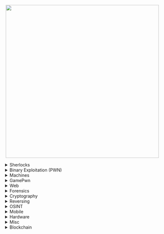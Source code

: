 <p align="center" width="100">

<img src="https://github.com/jon-brandy/hackthebox/blob/2e16911adec5955f0648267f8efe6c51d29cc5a2/Untitled120_20231005002555.png" width="500">

</p>


<details>
  
  ### NOTES: NO TIMELINE ACTIVITIES TABLE CREATION FOR EVERY CHALLS.

  <summary>Sherlocks</summary>
  
| No. | Cases                                                                                                                              |                                                                                                                                                                                                                                                                                                                                                                                    Lessons Learned                                                                                                                                                                                                                                                                                                                                                                                    |
| :-- | ---------------------------------------------------------------------------------------------------------------------------------- | :-----------------------------------------------------------------------------------------------------------------------------------------------------------------------------------------------------------------------------------------------------------------------------------------------------------------------------------------------------------------------------------------------------------------------------------------------------------------------------------------------------------------------------------------------------------------------------------------------------------------------------------------------------------------------------------------------------------------------------------------------------------------------------------: |
| 1.  | [Meerkat](https://github.com/jon-brandy/hackthebox/blob/main/Categories/Sherlocks/Meerkat/README.md)                               |                                                                                                                                                                                                                                                                                                                                   `Credential stuffing detection`, `Bonitasoft CVE exploitation`, `Packet filtering`, `Custom column value analysis`                                                                                                                                                                                                                                                                                                                                  |
| 2.  | [Bumblebee](https://github.com/jon-brandy/hackthebox/blob/main/Categories/Sherlocks/Bumblebee/README.md)                           |                                                                                                                                                                                                                                                                                                                                                   `SQLite3 file analysis`, `Epoch timestamp conversion`, `NGINX access.log parsing`                                                                                                                                                                                                                                                                                                                                                   |
| 3.  | [Lockpick](https://github.com/jon-brandy/hackthebox/blob/main/Categories/Sherlocks/Lockpick/README.md)                             |                                                                                                                                                                                                                                                                                                               `Static malware analysis with Ghidra`, `Reverse engineering C-based malware`, `Python scripting for reversing encryption logic`, `JSON parsing automation`                                                                                                                                                                                                                                                                                                              |
| 4.  | [Constellation](https://github.com/jon-brandy/hackthebox/blob/main/Categories/Sherlocks/Constellation/README.md)                   |                                                                                                                                                                                                                                                                                                                                                              `Discord URL forensic analysis`, `URL unfurling techniques`                                                                                                                                                                                                                                                                                                                                                              |
| 5.  | [OpTinselTrace-4](https://github.com/jon-brandy/hackthebox/blob/main/Categories/Sherlocks/OpTinselTrace-4/README.md)               |                                                                                                                                                                                                                                                                                                                                    `Threat hunting and attacker IP identification`, `Port scanning detection`, `Printer hacking network forensics`                                                                                                                                                                                                                                                                                                                                    |
| 6.  | [Litter](https://github.com/jon-brandy/hackthebox/blob/main/Categories/Sherlocks/Litter/README.md)                                 |                                                                                                                                                                                                                                                                                                                                                            `PCAP network traffic analysis`, `DNS tunneling identification`                                                                                                                                                                                                                                                                                                                                                            |
| 7.  | [Logjammer](https://github.com/jon-brandy/hackthebox/blob/main/Categories/Sherlocks/Logjammer/README.md)                           |                                                                                                                                                                                                                                                                                                                                                                    `Windows Event Log analysis using Event Viewer`                                                                                                                                                                                                                                                                                                                                                                    |
| 8.  | [Heartbreaker-Continuum](https://github.com/jon-brandy/hackthebox/blob/main/Categories/Sherlocks/Heartbreaker-Continuum/README.md) |                                                                                                                                                                                                                                                                                                        `PEStudio and Ghidra for code size identification`, `VirusTotal for file metadata`, `Hex editor for obfuscated strings offsets`, `MITRE ATT&CK technique identification`                                                                                                                                                                                                                                                                                                       |
| 9.  | [Hyperfiletable](https://github.com/jon-brandy/hackthebox/blob/main/Categories/Sherlocks/Hyperfiletable/README.md)                 |                                                                                                                                                                                                                                                                                                                                             `Parsing raw MFT data with analyzeMFT`, `Using MFTExplorer for ZoneID and file size analysis`                                                                                                                                                                                                                                                                                                                                             |
| 10. | [Subatomic](https://github.com/jon-brandy/hackthebox/blob/main/Categories/Sherlocks/Subatomic/README.md)                           |                                                                                                                                                                                                                                                                                            `File type identification with Detect It Easy (DIE)`, `Unpacking Nullsoft Installer`, `Malware GUID identification`, `Debugging obfuscated JS in VSCode`, `Code review of Trojan Discord module`                                                                                                                                                                                                                                                                                           |
| 11. | [Tracer](https://github.com/jon-brandy/hackthebox/blob/main/Categories/Sherlocks/Tracer/README.md)                                 |                                                                                                                                                                                                                                                                                                                `Windows Event Log analysis`, `Prefetch file parsing with PECmd`, `$MFT analysis using MFTECmd`, `USN Journal ($J) analysis`, `Sysmon log investigation`                                                                                                                                                                                                                                                                                                               |
| 12. | [Loggy](https://github.com/jon-brandy/hackthebox/blob/main/Categories/Sherlocks/Loggy/README.md)                                   |                                                                                                                                                                                                                                                                                                 `Using Ghidra, ANY.RUN, DIE for malware language identification`, `PEStudio and API Monitor for malicious function calls`, `FTP domain tracking`, `IDA graph analysis for disk writes`                                                                                                                                                                                                                                                                                                |
| 13. | [RogueOne](https://github.com/jon-brandy/hackthebox/blob/main/Categories/Sherlocks/RogueOne/README.md)                             |                                                                                                                                                                                                                                                                                                                                                          `Memory forensics with volatility3`, `Detection of process spoofing`                                                                                                                                                                                                                                                                                                                                                         |
| 14. | [Recollection](https://github.com/jon-brandy/hackthebox/blob/main/Categories/Sherlocks/Recollection/README.md)                     |                                                                                                                                                                                                                                                                                                                          `Memory forensics with volatility3`, `Detection of alias IEX usage`, `Browser history dumping`, `Malicious filename identification`                                                                                                                                                                                                                                                                                                                          |
| 15. | [Brutus](https://github.com/jon-brandy/hackthebox/blob/main/Categories/Sherlocks/Brutus/README.md)                                 |                                                                                                                                                                                                                                                                                                                                                     `Reviewing UNIX auth.log`, `Hunting suspect IP addresses`, `WTMP log analysis`                                                                                                                                                                                                                                                                                                                                                    |
| 16. | [Campfire-1](https://github.com/jon-brandy/hackthebox/blob/main/Categories/Sherlocks/Campfire-1/README.md)                         |                                                                                                                                                                                                                                                                                      `DC security logs analysis via EventViewer`, `Kerberoasting attack analysis`, `Prefetch file conversion and timeline exploration with PECmd and Timeline Explorer`, `Identifying common Kerberoasting tools`                                                                                                                                                                                                                                                                                     |
| 17. | [SmartyPants](https://github.com/jon-brandy/hackthebox/blob/main/Categories/Sherlocks/SmartyPants/README.md)                       |                                                                                                                                                                                                                                                                                                                                             `Windows RDP event log analysis`, `Event log explorer usage`, `Smart screen debug log review`                                                                                                                                                                                                                                                                                                                                             |
| 18. | [Unit42](https://github.com/jon-brandy/hackthebox/blob/main/Categories/Sherlocks/Unit42/README.md)                                 |                                                                                                                                                                                                                                                                                                                                                `Sysmon EventID definitions`, `Sysmon log analysis`, `UltraVNC infection investigation`                                                                                                                                                                                                                                                                                                                                                |
| 19. | [BFT](https://github.com/jon-brandy/hackthebox/blob/main/Categories/Sherlocks/BFT/README.md)                                       |                                                                                                                                                                                                                                                                                                                                                `Parsing raw MFT files with MFT Explorer and MFTECmd`, `Malicious file download hunting`                                                                                                                                                                                                                                                                                                                                               |
| 20. | [Jingle Bell](https://github.com/jon-brandy/hackthebox/blob/main/Categories/Sherlocks/Jingle%20Bell/README.md)                     |                                                                                                                                                                                                                                                                                                                                                                `Forensic analysis of Slack application SQLite database`                                                                                                                                                                                                                                                                                                                                                               |
| 21. | [TickTock](https://github.com/jon-brandy/hackthebox/blob/main/Categories/Sherlocks/TickTock/README.md)                             |                                                                                                                                                                                                                              `TeamViewer log analysis for C2 agent and attacker sessions`, `Prefetch log review`, `Sysmon log review for network connections`, `Windows Defender and PowerShell log inspection`, `Drive mounting and C2 hash identification`, `Raw MFT parsing and timeline exploration`, `Timestamp event extraction with Get-WinEvent`                                                                                                                                                                                                                              |
| 22. | [Jugglin](https://github.com/jon-brandy/hackthebox/blob/main/Categories/Sherlocks/Jugglin/README.md)                               |                                                                                                                                                                                                                                                                                                                      `Forensic analysis of APMX64 files`, `API Monitor for function call interception`, `PowerShell module identification for data exfiltration`                                                                                                                                                                                                                                                                                                                      |
| 23. | [Ore](https://github.com/jon-brandy/hackthebox/blob/main/Categories/Sherlocks/Ore/README.md)                                       |                                                                                                                                                                                                                                                                                             `Reviewing Grafana and catscale artifacts`, `XMRIG process analysis`, `Hunting threat actor IPs via UNIX logs`, `Shodan threat intelligence use`, `Cronjob timing analysis with crontab.guru`                                                                                                                                                                                                                                                                                             |
| 24. | [Ultimatum](https://github.com/jon-brandy/hackthebox/blob/main/Categories/Sherlocks/Ultimatum/README.md)                           |                                                                                                                                                                                                                                                                                                                          `Catscale data acquisition review`, `Ultimate-member plugin CVE identification`, `Backdoor user and persistence activity detection`                                                                                                                                                                                                                                                                                                                          |
| 25. | [Pikaptcha](https://github.com/jon-brandy/hackthebox/blob/main/Categories/Sherlocks/Pikaptcha/README.md)                           |                                                                                                                                                                                                                                                                      `Registry hive analysis with Registry Explorer`, `Malicious PowerShell downloader analysis`, `Threat actor C2 server hunting`, `Reverse shell session timing`, `Phishing JS function identification`, `Lumma Stealer malware investigation`                                                                                                                                                                                                                                                                      |
| 26. | [Operation Blackout 2025: Phantom Check](https://github.com/jon-brandy/hackthebox/blob/main/Categories/Sherlocks/Operation%20Blackout%202025:%20Phantom%20Check/README.md)| `Hayabusa`, `Event viewer`, `Identification of virtualization detection activity`, `Timeline explorer`, `Identification of current machine temperature value`, `WMI class abused to retrieve model and manufacturer information` |
| 27. | [Operation Blackout 2025: Smoke & Mirrors](https://github.com/jon-brandy/hackthebox/blob/main/Categories/Sherlocks/Operation%20Blackout%202025%3A%20Smoke%20%26%20Mirrors/README.md)| `Hayabusa`, `Timeline explorer`, `Identification of attempts to disable windef monitoring and LSA protection`, `Detect AMSI patch attempt`, `Detect system boot modification attempt`|
| 28. | [APTNightmare](https://github.com/jon-brandy/hackthebox/blob/main/Categories/Sherlocks/APTNightmare/README.md)                     | `Packet capture analysis with Wireshark`, `Nmap open port identification with Tshark`, `DNS zone transfer detection`, `Compromised subdomain and credential discovery`, `Memory analysis of web server with Volatility and Ubuntu profile`, `MITRE ATT&CK technique correlation`, `Debian package inspection with dpkg`, `Windows registry hive parsing with Regripper`, `Program execution artifact analysis`, `.lnk file examination`, `Registry hive cleaning`, `Disk image review with FTK Imager`, `Email phishing forensic analysis`, `Prefetch file analysis`, `Raw $MFT parsing`, `PowerShell and event log export`, `Timeline review`, `Encoded PowerShell command decoding`, `VirusTotal IOC identification`, `Cobalt Strike beacon analysis`, `Persistence task detection` |



</details>

<details>
<br>
<summary> Binary Exploitation (PWN) </summary>

| No. | Challenges                                                                                                                                 |                                                                      Lessons Learned                                                                      |
| :-- | ------------------------------------------------------------------------------------------------------------------------------------------ | :-------------------------------------------------------------------------------------------------------------------------------------------------------: |
| 1.  | [racecar](https://github.com/Bread-Yolk/hackthebox/tree/main/Categories/Pwn/racecar)                                                       |                                              `Exploiting format string vulnerabilities to leak stack values`                                              |
| 2.  | [You know 0xDiablos](https://github.com/Bread-Yolk/hackthebox/tree/main/Categories/Pwn/You%20know%200xDiablos)                             |                                                 `Buffer overflow exploitation`, `Return-to-win techniques`                                                |
| 3.  | [Jeeves](https://github.com/Bread-Yolk/hackthebox/tree/main/Categories/Pwn/Jeeves)                                                         |                                                          `Local variable modification techniques`                                                         |
| 4.  | [Space pirate: Entrypoint](https://github.com/Bread-Yolk/hackthebox/tree/main/Categories/Pwn/Space%20pirate%3A%20Entrypoint)               |                                                    `Format string bugs`, `Local variable modification`                                                    |
| 5.  | [Reg](https://github.com/Bread-Yolk/hackthebox/tree/main/Categories/Pwn/Reg)                                                               |                                                     `Buffer overflow`, `Redirecting program execution`                                                    |
| 6.  | [Space pirate: Going Deeper](https://github.com/Bread-Yolk/hackthebox/tree/main/Categories/Pwn/Space%20pirate%3A%20Going%20Deeper)         |                                                     `Buffer overflow`, `Redirecting program execution`                                                    |
| 7.  | [Bat Computer](https://github.com/Bread-Yolk/hackthebox/tree/main/Categories/Pwn/Bat%20Computer)                                           |                                                    `Buffer overflow`, `Return-to-shellcode techniques`                                                    |
| 8.  | [Blacksmith](https://github.com/Bread-Yolk/hackthebox/tree/main/Categories/Pwn/Blacksmith)                                                 |                                                        `Buffer overflow`, `Return-to-libc attacks`                                                        |
| 9.  | [Shooting star](https://github.com/Bread-Yolk/hackthebox/tree/main/Categories/Pwn/Shooting%20star)                                         |                                                        `Buffer overflow`, `Return-to-libc attacks`                                                        |
| 10. | [HTB Console](https://github.com/Bread-Yolk/hackthebox/tree/main/Categories/Pwn/HTB%20Console)                                             |                                 `Buffer overflow`, `Return-to-libc`, `Using .DATA section to write "/bin/sh\x00"` strings                                 |
| 11. | [Optimistic](https://github.com/Bread-Yolk/hackthebox/tree/main/Categories/Pwn/Optimistic)                                                 |                                  `Buffer overflow`, `Integer overflow`, `Return-to-shellcode with alphanumeric payloads`                                  |
| 12. | [Restaurant](https://github.com/Bread-Yolk/hackthebox/tree/main/Categories/Pwn/Restaurant)                                                 |                                             `Buffer overflow`, `Return-to-libc`, `Bypassing MOVAPS protection`                                            |
| 13. | [Entity](https://github.com/Bread-Yolk/hackthebox/tree/main/Categories/Pwn/Entity)                                                         |                                              `Union structure manipulation`, `Type confusion vulnerabilities`                                             |
| 14. | [Getting Started](https://github.com/Bread-Yolk/hackthebox/tree/main/Categories/Pwn/Getting%20Started)                                     |                                                                  `Buffer overflow basics`                                                                 |
| 15. | [Questionnaire](https://github.com/Bread-Yolk/hackthebox/tree/main/Categories/Pwn/Questionnaire)                                           |                                                        `Binary exploitation concepts and questions`                                                       |
| 16. | [Nightmare](https://github.com/Bread-Yolk/hackthebox/blob/main/Categories/Pwn/Nightmare/README.md)                                         |                                          `Format string bug exploitation`, `Global Offset Table (GOT) overwrite`                                          |
| 17. | [Void](https://github.com/Bread-Yolk/hackthebox/blob/main/Categories/Pwn/Void/README.md)                                                   |                                                    `Buffer overflow`, `Return-to-dl-resolve technique`                                                    |
| 18. | [Fleet Management](https://github.com/Bread-Yolk/hackthebox/blob/main/Categories/Pwn/Fleet%20Management/README.md)                         |                                                  `Bypassing seccomp sandbox`, `Crafting custom shellcode`                                                 |
| 19. | [Vault-breaker](https://github.com/jon-brandy/hackthebox/blob/main/Categories/Pwn/Vault-breaker/README.md)                                 |                                                     `Abusing misconfigurations`, `XOR cipher decoding`                                                    |
| 20. | [Spooky Time](https://github.com/jon-brandy/hackthebox/blob/main/Categories/Pwn/Spooky%20Time/README.md)                                   |                                                     `Format string bug exploitation`, `GOT overwrite`                                                     |
| 21. | [Space pirate: Retribution](https://github.com/jon-brandy/hackthebox/blob/main/Categories/Pwn/Space%20pirate%3A%20Retribution/README.md)   |                                               `Buffer overflow`, `Return-to-libc`, `Bypassing PIE and ASLR`                                               |
| 22. | [Space](https://github.com/jon-brandy/hackthebox/blob/main/Categories/Pwn/Space/README.md)                                                 |                                          `Buffer overflow`, `Small offset after EIP`, `Custom shellcode crafting`                                         |
| 23. | [Leet Test](https://github.com/jon-brandy/hackthebox/blob/main/Categories/Pwn/Leet%20Test/README.md)                                       |                                               `Format string bug`, `Overwriting local and global variables`                                               |
| 24. | [Trick or Deal](https://github.com/jon-brandy/hackthebox/blob/main/Categories/Pwn/Trick%20or%20Deal/README.md)                             |                                                        `Heap exploitation`, `Use-After-Free (UAF)`                                                        |
| 25. | [PwnShop](https://github.com/jon-brandy/hackthebox/blob/main/Categories/Pwn/PwnShop/README.md)                                             |                                      `Buffer overflow`, `Return-to-libc`, `Bypassing PIE and ASLR`, `Stack pivoting`                                      |
| 26. | [Finale](https://github.com/jon-brandy/hackthebox/blob/main/Categories/Pwn/Finale/README.md)                                               |                                                       `Open-Read-Write (ORW) ROP chain exploitation`                                                      |
| 27. | [Hellhound](https://github.com/jon-brandy/hackthebox/blob/main/Categories/Pwn/Hellhound/README.md)                                         |                                               `Heap exploitation`, `House of Spirit technique (glibc 2.23)`                                               |
| 28. | [Sacred Scrolls: Revenge](https://github.com/jon-brandy/hackthebox/blob/main/Categories/Pwn/Sacred%20Scrolls%3A%20Revenge/README.md)       |                            `Buffer overflow`, `Return-to-libc`, `Base64 encoded payload`, `Bypassing MOVAPS (stack alignment)`                            |
| 29. | [Sick ROP](https://github.com/jon-brandy/hackthebox/blob/main/Categories/Pwn/Sick%20ROP/README.md)                                         |                                                          `Sigreturn Oriented Programming (SROP)`                                                          |
| 30. | [What does the f say?](https://github.com/jon-brandy/hackthebox/blob/main/Categories/Pwn/What%20does%20the%20f%20say%3F/README.md)         |                          `Format string bug`, `Bypassing PIE, Canary, and ASLR`, `Return-to-libc`, `Bypassing MOVAPS protection`                          |
| 31. | [Bon-nie-appetit](https://github.com/jon-brandy/hackthebox/blob/main/Categories/Pwn/Bon-nie-appetit/README.md)                             |                               `Heap exploitation`, `maia_arena address leak`, `Off-by-one (OOB) exploit`, `Tcache poisoning`                              |
| 32. | [Great Old Talisman](https://github.com/jon-brandy/hackthebox/blob/main/Categories/Pwn/Great%20Old%20Talisman/README.md)                   |                                                             `Buffer overflow`, `GOT overwrite`                                                            |
| 33. | [Spellbook](https://github.com/jon-brandy/hackthebox/blob/main/Categories/Pwn/Spellbook/README.md)                                         |                    `Heap exploitation`, `Leaking main_arena address`, `Fastbin dup attack`, `Overwriting __malloc_hook with one_gadget`                   |
| 34. | [Oxidized ROP](https://github.com/jon-brandy/hackthebox/tree/main/Categories/Pwn/Oxidized%20ROP)                                           |                                        `Rust buffer overflow`, `Local variable overwrite using Unicode characters`                                        |
| 35. | [Regularity](https://github.com/jon-brandy/hackthebox/blob/main/Categories/Pwn/Regularity/README.md)                                       |                                                          `Buffer overflow`, `Return to register`                                                          |
| 36. | [Writing on the Wall](https://github.com/jon-brandy/hackthebox/blob/main/Categories/Pwn/Writing%20on%20the%20Wall/README.md)               |                                         `Out-of-bounds write`, `read() vulnerability`, `Local variable overwrite`                                         |
| 37. | [Execute](https://github.com/jon-brandy/hackthebox/blob/main/Categories/Pwn/Execute/README.md)                                             |            `Direct code execution bug`, `Return to shellcode`, `Crafting custom shellcode to bypass bad bytes`, `XOR encoding /bin/sh strings`            |
| 38. | [Rocket Blaster XXX](https://github.com/jon-brandy/hackthebox/blob/main/Categories/Pwn/Rocket%20Blaster%20XXX/README.md)                   |                                                    `Buffer overflow`, `Return-to-win with 3 parameters`                                                   |
| 39. | [Sound of Silence](https://github.com/jon-brandy/hackthebox/blob/main/Categories/Pwn/Sound%20of%20Silence/README.md)                       |                       `Return address manipulation with gets()`, `Passing system() as argument`, `Using GDB to trace parent process`                      |
| 40. | [r0bob1rd](https://github.com/jon-brandy/hackthebox/blob/main/Categories/Pwn/r0bob1rd/README.md)                                           | `Libc leak via array index clobbering`, `Format string bug to overwrite GOT entry for __stack_chk_fail()`, `OOB bug triggering __stack_chk_fail()` call\` |
| 41. | [Assemblers Avenge](https://github.com/jon-brandy/hackthebox/blob/main/Categories/Pwn/Assemblers%20Avenge/README.md)                       |                                    `Return to shellcode`, `Crafting custom shellcode`, `Using printed /bin/sh strings`                                    |
| 42. | [No Gadgets](https://github.com/jon-brandy/hackthebox/blob/main/Categories/Pwn/No%20Gadgets/README.md)                                     |      `Bypassing strlen() checks`, `Exploiting GLIBC 2.35 gadgets limitation`, `GOT overwrite using controlled RBP`, `Forging fake RBP with PLT stub`      |
| 43. | [Kernel Adventures: Part 1](https://github.com/jon-brandy/hackthebox/blob/main/Categories/Pwn/Kernel%20Adventures%3A%20Part%201/README.md) |                             `Exploiting race condition vulnerabilities`, `Password hash cracking`, `Double fetch exploitation`                            |





</details>


<details>
<br>
<summary> Machines </summary>


| No. | Machine Name                                                                                                  | Lessons Learned                                                                                                                                                                                                                                                                            |
| :-: | ------------------------------------------------------------------------------------------------------------- | ------------------------------------------------------------------------------------------------------------------------------------------------------------------------------------------------------------------------------------------------------------------------------------------ |
|  1  | [Blue](https://github.com/jon-brandy/hackthebox/blob/main/Categories/Machines/Blue/README.md)                 | `Metasploit`, `smbclient`, `EternalBlue`, `Meterpreter`                                                                                                                                                                                                                                    |
|  2  | [Jerry](https://github.com/jon-brandy/hackthebox/blob/main/Categories/Machines/Jerry/README.md)               | `Tomcat exploitation`, `Msfvenom reverse shell`, `Metasploit usage`                                                                                                                                                                                                                        |
|  3  | [Lame](https://github.com/jon-brandy/hackthebox/blob/main/Categories/Machines/Lame/README.md)                 | `FTP`, `CVE exploitation`, `Backdoor`, `SMB`, `Remote Code Execution (RCE)`                                                                                                                                                                                                                |
|  4  | [Netmon](https://github.com/jon-brandy/hackthebox/blob/main/Categories/Machines/Netmon/README.md)             | `FTP enumeration`, `Searchsploit usage`                                                                                                                                                                                                                                                    |
|  5  | [Photobomb](https://github.com/jon-brandy/hackthebox/blob/main/Categories/Machines/Photobomb/README.md)       | `Command injection`, `Pwncat usage`, `PATH hijacking`                                                                                                                                                                                                                                      |
|  6  | [Precious](https://github.com/jon-brandy/hackthebox/blob/main/Categories/Machines/Precious/README.md)         | `Setting up simple Python server`, `PDFKit CVE exploitation`, `Pwncat`, `Ruby exploit`, `YAML exploit`                                                                                                                                                                                     |
|  7  | [Shoppy](https://github.com/jon-brandy/hackthebox/blob/main/Categories/Machines/Shoppy/README.md)             | `Gobuster usage`, `NoSQL injection`, `MongoDB exploitation`, `Password hash cracking`, `Ffuf usage`, `Docker privesc via GTFOBins`                                                                                                                                                         |
|  8  | [Cap](https://github.com/jon-brandy/hackthebox/blob/main/Categories/Machines/Cap/README.md)                   | `Exploiting Python 3.8 cap_setuid`, `Wireshark usage`, `IDOR vulnerability`                                                                                                                                                                                                                |
|  9  | [Busqueda](https://github.com/jon-brandy/hackthebox/blob/main/Categories/Machines/Busqueda/README.md)         | `Server-side template injection (SSTI)`, `Remote code execution (RCE)`, `Gitea exploitation`                                                                                                                                                                                               |
|  10 | [Knife](https://github.com/jon-brandy/hackthebox/blob/main/Categories/Machines/Knife/README.md)               | `PHP CVE exploitation`, `Knife binary GTFOBins`                                                                                                                                                                                                                                            |
|  11 | [Bashed](https://github.com/jon-brandy/hackthebox/blob/main/Categories/Machines/Bashed/README.md)             | `Gobuster usage`, `Webshell deployment`, `Cronjob exploitation`                                                                                                                                                                                                                            |
|  12 | [Shocker](https://github.com/jon-brandy/hackthebox/blob/main/Categories/Machines/Shocker/README.md)           | `Gobuster usage`, `Shellshock attack`, `Perl binary exploitation`                                                                                                                                                                                                                          |
|  13 | [Beep](https://github.com/jon-brandy/hackthebox/blob/main/Categories/Machines/Beep/README.md)                 | `Dirbuster usage`, `Elastix webserver exploitation`, `FreePBX service exploitation`                                                                                                                                                                                                        |
|  14 | [Blocky](https://github.com/jon-brandy/hackthebox/blob/main/Categories/Machines/Blocky/README.md)             | `Dirbuster usage`, `JADX-GUI for reverse engineering`                                                                                                                                                                                                                                      |
|  15 | [Bank](https://github.com/jon-brandy/hackthebox/blob/main/Categories/Machines/Bank/README.md)                 | `Gobuster usage`, `Identifying failed hash or encryption methods`, `Msfvenom reverse shell`                                                                                                                                                                                                |
|  16 | [Nibbles](https://github.com/jon-brandy/hackthebox/blob/main/Categories/Machines/Nibbles/README.md)           | `Gobuster usage`, `Nibble blog exploit`, `Techmint Linux monitoring script exploit`                                                                                                                                                                                                        |
|  17 | [SteamCloud](https://github.com/jon-brandy/hackthebox/blob/main/Categories/Machines/SteamCloud/README.md)     | `Kubernetes exploitation`, `Pod forging`                                                                                                                                                                                                                                                   |
|  18 | [Keeper](https://github.com/jon-brandy/hackthebox/blob/main/Categories/Machines/Keeper/README.md)             | `WinDbg usage`, `KeePass key dumper (Keydumper)`, `PuTTY key generation and usage (PuttyGen)`                                                                                                                                                                                              |
|  19 | [Optimum](https://github.com/jon-brandy/hackthebox/blob/main/Categories/Machines/Optimum/README.md)           | `Rejetto HTTP File Server exploit`, `Metasploit usage`                                                                                                                                                                                                                                     |
|  20 | [Legacy](https://github.com/jon-brandy/hackthebox/blob/main/Categories/Machines/Legacy/README.md)             | `SMB CVE exploitation`, `Metasploit usage`                                                                                                                                                                                                                                                 |
|  21 | [Granny](https://github.com/jon-brandy/hackthebox/blob/main/Categories/Machines/Granny/README.md)             | `Microsoft IIS 6.0 exploit`, `Metasploit usage`                                                                                                                                                                                                                                            |
|  22 | [Grandpa](https://github.com/jon-brandy/hackthebox/blob/main/Categories/Machines/Grandpa/README.md)           | `Microsoft IIS 6.0 exploit`, `Metasploit usage`                                                                                                                                                                                                                                            |
|  23 | [Devel](https://github.com/jon-brandy/hackthebox/blob/main/Categories/Machines/Devel/README.md)               | `ASPX reverse shell`, `Microsoft IIS 7.5 exploit`, `Metasploit usage`                                                                                                                                                                                                                      |
|  24 | [Horizontall](https://github.com/jon-brandy/hackthebox/blob/main/Categories/Machines/Horizontall/README.md)   | `Generating SSH keygen`, `Port forwarding`, `Laravel 8.4.2 exploit`                                                                                                                                                                                                                        |
|  25 | [Validation](https://github.com/jon-brandy/hackthebox/blob/main/Categories/Machines/Validation/README.md)     | `SQL injection (SQLi)`, `PHP reverse shell`                                                                                                                                                                                                                                                |
|  26 | [Nunchucks](https://github.com/jon-brandy/hackthebox/blob/main/Categories/Machines/Nunchucks/README.md)       | `Gobuster usage`, `Nunjucks template engine exploit`, `Perl binary exploitation`, `AppArmor Perl bugs`                                                                                                                                                                                     |
|  27 | [Late](https://github.com/jon-brandy/hackthebox/blob/main/Categories/Machines/Late/README.md)                 | `Flask SSTI`, `SSH keygen`, `LinPEAS usage`, `Pspy64`                                                                                                                                                                                                                                      |
|  28 | [BountyHunter](https://github.com/jon-brandy/hackthebox/blob/main/Categories/Machines/BountyHunter/README.md) | `Dirbuster usage`, `XXE exploitation`, `Abusing Python script misconfiguration`                                                                                                                                                                                                            |
|  29 | [Mirai](https://github.com/jon-brandy/hackthebox/blob/main/Categories/Machines/Mirai/README.md)               | `Raspberry Pi server setup`, `Linux file recovery with dcfldd`, `Volume mounting`                                                                                                                                                                                                          |
|  30 | [Armageddon](https://github.com/jon-brandy/hackthebox/blob/main/Categories/Machines/Armageddon/README.md)     | `Drupal 7 service exploit`, `Dirty Sock exploit`                                                                                                                                                                                                                                           |
|  31 | [Paper](https://github.com/jon-brandy/hackthebox/blob/main/Categories/Machines/Paper/README.md)               | `WordPress exploitation`, `Password reuse`, `LinPEAS usage`, `Sudo exploit`                                                                                                                                                                                                                |
|  32 | [MonitorsTwo](https://github.com/jon-brandy/hackthebox/blob/main/Categories/Machines/MonitorsTwo/README.md)   | `Cacti login page exploit`, `Hash cracking with John the Ripper`, `Listing SUID binaries`, `capsh GTFOBins`                                                                                                                                                                                |
|  33 | [Inject](https://github.com/jon-brandy/hackthebox/blob/main/Categories/Machines/Inject/README.md)             | `Directory traversal`, `Searchsploit usage`, `Spring Framework exploit`, `Pspy64`, `YAML forging`                                                                                                                                                                                          |
|  34 | [Sau](https://github.com/jon-brandy/hackthebox/blob/main/Categories/Machines/Sau/README.md)                   | `Request Baskets v1.2.1 exploit`, `SSRF`, `Maltrail v0.53 exploit`                                                                                                                                                                                                                         |
|  35 | [Pilgrimage](https://github.com/jon-brandy/hackthebox/blob/main/Categories/Machines/Pilgrimage/README.md)     | `ImageMagick LFI`, `Git dumper usage`, `Binwalk CVE RCE`                                                                                                                                                                                                                                   |
|  36 | [CozyHosting](https://github.com/jon-brandy/hackthebox/blob/main/Categories/Machines/CozyHosting/README.md)   | `Dirsearch usage`, `Base64 encoded bash reverse shell`, `JD-GUI`, `PostgreSQL`, `Hash cracking with John and Hashcat`, `sudo GTFOBins`                                                                                                                                                     |
|  37 | [Topology](https://github.com/jon-brandy/hackthebox/blob/main/Categories/Machines/Topology/README.md)         | `LaTeX injection`, `Ffuf usage`, `Hash cracking with John`, `Pspy64`, `Forging PLT files to exploit Gnuplot binary cronjobs`                                                                                                                                                               |
|  38 | [Explore](https://github.com/jon-brandy/hackthebox/blob/main/Categories/Machines/Explore/README.md)           | `ADB`, `Metasploit usage`, `ES File Explorer exploit`, `oHostKeyAlgorithms`, `Port forwarding`                                                                                                                                                                                             |
|  39 | [Previse](https://github.com/jon-brandy/hackthebox/blob/main/Categories/Machines/Previse/README.md)           | `Dirbuster usage`, `Command injection`, `Hash cracking with John`, `Forging bash gzip`, `PATH hijacking`                                                                                                                                                                                   |
|  40 | [Broker](https://github.com/jon-brandy/hackthebox/blob/main/Categories/Machines/Broker/README.md)             | `Apache ActiveMQ exploitation`, `Remote code execution (RCE)`                                                                                                                                                                                                                              |
|  41 | [Delivery](https://github.com/jon-brandy/hackthebox/blob/main/Categories/Machines/Delivery/README.md)         | `Email impersonation`, `Hash cracking using Best64 and John the Ripper`                                                                                                                                                                                                                    |
|  42 | [Codify](https://github.com/jon-brandy/hackthebox/blob/main/Categories/Machines/Codify/README.md)             | `Virtual Machine 2 (VM2) exploitation`, `Hash identification`, `Hash cracking with John`, `Python bruteforce script creation`                                                                                                                                                              |
|  43 | [Analytics](https://github.com/jon-brandy/hackthebox/blob/main/Categories/Machines/Analytics/README.md)       | `Metabase login page exploit`, `Metasploit usage`, `LinPEAS usage`, `Local privilege escalation on Ubuntu 22.10 / 22.04`                                                                                                                                                                   |
|  44 | [Soccer](https://github.com/jon-brandy/hackthebox/blob/main/Categories/Machines/Soccer/README.md)             | `Dirsearch usage`, `H3K Tiny File Manager exploitation`, `WebSocket exploitation`, `SQLmap for blind SQLi`, `Privilege escalation using SUID doas`, `Forging dstat using Python`                                                                                                           |
|  45 | [Timelapse](https://github.com/jon-brandy/hackthebox/blob/main/Categories/Machines/Timelapse/README.md)       | `Enumerating public SMB shares with smbclient`, `Cracking Personal Information Exchange (PFX) files`, `OpenSSL`, `pfx2john`, `evil-winrm`, `Active Directory enumeration`                                                                                                                  |
|  46 | [Devvortex](https://github.com/jon-brandy/hackthebox/blob/main/Categories/Machines/Devvortex/README.md)       | `Ffuf usage`, `Dirsearch usage`, `Joomla v4.2 CMS exploitation`, `Password hash cracking with John`, `apport-cli binary exploitation`                                                                                                                                                      |
|  47 | [Return](https://github.com/jon-brandy/hackthebox/blob/main/Categories/Machines/Return/README.md)             | `SMB service enumeration with smbclient and enum4linux`, `Abusing printer's network`, `evil-winrm`, `Group membership enumeration for svc-printer account`, `Msfvenom`, `Active Directory security group abuse`, `Metasploit usage`                                                        |
|  48 | [Irked](https://github.com/jon-brandy/hackthebox/blob/main/Categories/Machines/Irked/README.md)               | `Unreal Engine 3.2.8.1 exploitation`, `Metasploit usage`, `LinPEAS usage`                                                                                                                                                                                                                  |
|  49 | [Perfection](https://github.com/jon-brandy/hackthebox/blob/main/Categories/Machines/Perfection/README.md)     | `WEBrick 1.7.0 exploitation`, `ERB and Ruby RCE`, `LinPEAS usage`, `Time-based password hash cracking with John`                                                                                                                                                                           |
|  50 | [Headless](https://github.com/jon-brandy/hackthebox/blob/main/Categories/Machines/Headless/README.md)         | `XSS`, `Cookie stealing`, `Command injection`, `Remote code execution (RCE)`, `Abusing syscheck misconfiguration for root`                                                                                                                                                                 |
|  51 | [Wifinetic](https://github.com/jon-brandy/hackthebox/blob/main/Categories/Machines/Wifinetic/README.md)       | `FTP anonymous login`, `WiFi network interface enumeration`, `WiFi network configuration dumping`, `WPS PIN brute forcing using Reaver`                                                                                                                                                    |
|  52 | [OpenAdmin](https://github.com/jon-brandy/hackthebox/blob/main/Categories/Machines/OpenAdmin/README.md)       | `Dirsearch usage`, `OpenNetAdmin v18.1.1 exploit`, `Bash reverse shell`, `Abusing Apache2 internal misconfiguration`, `Password cracking with John`, `Port forwarding`, `Webshell deployment`, `SSH private key cracking`, `Privilege escalation in nano by resetting stdin/stdout/stderr` |
|  53 | [TraceBack](https://github.com/jon-brandy/hackthebox/blob/main/Categories/Machines/TraceBack/README.md)       | `Gobuster usage`, `SSH key generation`, `Forging Lua scripts`, `SSH MOTD manipulation`                                                                                                                                                                                                     |



</details>



<details>
<br>
<summary> GamePwn </summary>


|No.|Column 1|Column 2|Column 3|
|:-:|:-------:|:-------:|:-------:|
|1. |[CubeMadness1](https://github.com/jon-brandy/hackthebox/blob/main/Categories/GamePwn/CubeMadness1/README.md)|||

</details>


<details>
<br>
<summary> Web </summary>
  
|No.|Column 1|Column 2|Column 3|
|:-:|:-------:|:-------:|:-------:|
|1. |[Templated](https://github.com/Bread-Yolk/hackthebox/blob/main/Categories/Web/Templated/README.md)|[LoveTok](https://github.com/Bread-Yolk/hackthebox/blob/main/Categories/Web/LoveTok/README.md)|[Phonebook](https://github.com/Bread-Yolk/hackthebox/blob/main/Categories/Web/Phonebook/README.md)|
|2. |[Spookifier](https://github.com/Bread-Yolk/hackthebox/blob/main/Categories/Web/Spookifier/README.md)|[looking glass](https://github.com/Bread-Yolk/hackthebox/blob/main/Categories/Web/looking%20glass/README.md)|[sanitize](https://github.com/Bread-Yolk/hackthebox/blob/main/Categories/Web/sanitize/README.md)|
|3. |[baby auth](https://github.com/Bread-Yolk/hackthebox/blob/main/Categories/Web/baby%20auth/README.md)|[baby BonChewerCon](https://github.com/Bread-Yolk/hackthebox/blob/main/Categories/Web/baby%20BoneChewerCon/README.md)|[Full Stack Conf](https://github.com/Bread-Yolk/hackthebox/blob/main/Categories/Web/Full%20Stack%20Conf/README.md)|
|4. |[baby interdimensional internet](https://github.com/Bread-Yolk/hackthebox/blob/main/Categories/Web/baby%20interdimensional%20internet/README.md)|[Juggling facts](https://github.com/Bread-Yolk/hackthebox/blob/main/Categories/Web/Juggling%20facts/README.md)|[baby nginxatsu](https://github.com/Bread-Yolk/hackthebox/blob/main/Categories/Web/baby%20nginxatsu/README.md)|
|5. |[baby todo or not todo](https://github.com/Bread-Yolk/hackthebox/blob/main/Categories/Web/baby%20todo%20or%20not%20todo/README.md)|[baby WAFfles order](https://github.com/Bread-Yolk/hackthebox/blob/main/Categories/Web/baby%20WAFfles%20order/README.md)|[BlinkerFluids](https://github.com/Bread-Yolk/hackthebox/blob/main/Categories/Web/BlinkerFluids/README.md)|
|6. |[Orbital](https://github.com/Bread-Yolk/hackthebox/blob/main/Categories/Web/Orbital/README.md)|[Trapped Source](https://github.com/Bread-Yolk/hackthebox/blob/main/Categories/Web/Trapped%20Source/README.md)|[Passman](https://github.com/jon-brandy/hackthebox/blob/main/Categories/Web/Passman/README.md)|
|7. |[SpookTastic](https://github.com/jon-brandy/hackthebox/blob/main/Categories/Web/SpookTastic/README.md)|[CandyVault](https://github.com/jon-brandy/hackthebox/blob/main/Categories/Web/CandyVault/README.md)|[HauntMart](https://github.com/jon-brandy/hackthebox/blob/main/Categories/Web/HauntMart/README.md)|

</details>

<details>
<br>
<summary> Forensics </summary>
  
|No.|Column 1|Column 2|Column 3|
|:-:|:-------:|:-------:|:-------:|
|1. |[Illumination](https://github.com/Bread-Yolk/hackthebox/blob/main/Categories/Forensics/Illumination/README.md)|[MarketDump](https://github.com/Bread-Yolk/hackthebox/blob/main/Categories/Forensics/MarketDump/README.md)|[Wrong Spooky Seasaon](https://github.com/Bread-Yolk/hackthebox/blob/main/Categories/Forensics/Wrong%20Spooky%20Season/README.md)|
|2. |[Marshal in the Middle](https://github.com/Bread-Yolk/hackthebox/blob/main/Categories/Forensics/Marshal%20in%20the%20Middle/README.md)|[Chase](https://github.com/Bread-Yolk/hackthebox/blob/main/Categories/Forensics/Chase/README.md)|[Event Horizon](https://github.com/Bread-Yolk/hackthebox/blob/main/Categories/Forensics/Event%20Horizon/README.md)|
|3. |[Insider](https://github.com/Bread-Yolk/hackthebox/blob/main/Categories/Forensics/Insider/README.md)|[Export](https://github.com/Bread-Yolk/hackthebox/blob/main/Categories/Forensics/Export/README.md)|[Persistence](https://github.com/Bread-Yolk/hackthebox/blob/main/Categories/Forensics/Persistence/README.md)|
|4. |[No Place To Hide](https://github.com/Bread-Yolk/hackthebox/blob/main/Categories/Forensics/No%20Place%20To%20Hide/README.md)|[Lure](https://github.com/Bread-Yolk/hackthebox/blob/main/Categories/Forensics/Lure/README.md)|[Logger](https://github.com/Bread-Yolk/hackthebox/blob/main/Categories/Forensics/Logger/README.md)|
|5. |[Halloween Invitation](https://github.com/Bread-Yolk/hackthebox/blob/main/Categories/Forensics/Halloween%20Invitation/README.md)|[Peel Back The Layers](https://github.com/Bread-Yolk/hackthebox/blob/main/Categories/Forensics/Peel%20Back%20The%20Layers/README.md)|[Reminiscent](https://github.com/Bread-Yolk/hackthebox/blob/main/Categories/Forensics/Reminiscent/README.md)|
|6. |[Intergalactic Recovery](https://github.com/Bread-Yolk/hackthebox/blob/main/Categories/Forensics/Intergalactic%20Recovery/README.md)|[Downgrade](https://github.com/Bread-Yolk/hackthebox/blob/main/Categories/Forensics/Downgrade/README.md)|[Automation](https://github.com/Bread-Yolk/hackthebox/blob/main/Categories/Forensics/Automation/README.md)|
|7. |[Perseverance](https://github.com/Bread-Yolk/hackthebox/blob/main/Categories/Forensics/Perseverance/README.md)|[Deadly Arthropod](https://github.com/Bread-Yolk/hackthebox/blob/main/Categories/Forensics/Deadly%20Arthropod/README.md)|[Keep Tryin'](https://github.com/Bread-Yolk/hackthebox/blob/main/Categories/Forensics/Keep%20Tryin'/README.md)|
|8. |[Strike Back](https://github.com/Bread-Yolk/hackthebox/blob/main/Categories/Forensics/Strike%20Back/README.md)|[Diagnostic](https://github.com/Bread-Yolk/hackthebox/blob/main/Categories/Forensics/Diagnostic/README.md)|[Fake News](https://github.com/Bread-Yolk/hackthebox/blob/main/Categories/Forensics/Fake%20News/README.md)|
|9. |[POOF](https://github.com/Bread-Yolk/hackthebox/blob/main/Categories/Forensics/POOF/README.md)|[Alien Cradle](https://github.com/Bread-Yolk/hackthebox/blob/main/Categories/Forensics/Alien%20Cradle/README.md)|[Extraterrestrial Persistence](https://github.com/Bread-Yolk/hackthebox/blob/main/Categories/Forensics/Extraterrestrial%20Persistence/README.md)|
|10. |[Artifact Of Dangerous Sighting](https://github.com/Bread-Yolk/hackthebox/blob/main/Categories/Forensics/Artifact%20Of%20Dangerous%20Sighting/README.md)|[oBfsC4t10n2](https://github.com/Bread-Yolk/hackthebox/blob/main/Categories/Forensics/oBfsC4t10n2/README.md)|[Packet Cyclone](https://github.com/Bread-Yolk/hackthebox/blob/main/Categories/Forensics/Packet%20Cyclone/README.md)|
|11. |[Scripts and Formulas](https://github.com/jon-brandy/hackthebox/blob/main/Categories/Forensics/Scripts%20and%20Formulas/README.md)|

  

</details>

<details>
<br>
<summary> Cryptography </summary>

|No.|Column 1|Column 2|Column 3|
|:-:|:-------:|:-------:|:-------:|
|1. |[BabyEncryption](https://github.com/jon-brandy/hackthebox/blob/main/Categories/Cryptography/BabyEncryption/README.md)|[xorxorxor](https://github.com/jon-brandy/hackthebox/tree/main/Categories/Cryptography/xorxorxor)|[Android in the Middle](https://github.com/jon-brandy/hackthebox/blob/main/Categories/Cryptography/Android-in-the-Middle/README.md)|
|2. |[Weak RSA](https://github.com/jon-brandy/hackthebox/blob/main/Categories/Cryptography/Weak%20RSA/README.md)|[Classic, yet complicated!](https://github.com/jon-brandy/hackthebox/blob/main/Categories/Cryptography/Classic%2C%20yet%20complicated!/README.md)|[Brainy's Cipher](https://github.com/jon-brandy/hackthebox/blob/main/Categories/Cryptography/Brainy's%20Cipher/README.md)|
|3. |[Gonna-Lift-Em-All](https://github.com/jon-brandy/hackthebox/blob/main/Categories/Cryptography/Gonna-Lift-Em-All/README.md)|[Ancient Encodings](https://github.com/jon-brandy/hackthebox/blob/main/Categories/Cryptography/Ancient%20Encodings/README.md)|[Nuclear Sale](https://github.com/Bread-Yolk/hackthebox/blob/main/Categories/Cryptography/Nuclear%20Sale/README.md)|



</details>


<details>
<br>
<summary> Reversing </summary>
  
|No.|Column 1|Column 2|Column 3|
|:-:|:-------:|:-------:|:-------:|
|1. |[Impossible Password](https://github.com/jon-brandy/hackthebox/blob/main/Categories/Reversing/Impossible%20Password/README.md)|[Bypass](https://github.com/jon-brandy/hackthebox/blob/main/Categories/Reversing/Bypass/README.md)|[Behind the Scenes](https://github.com/jon-brandy/hackthebox/blob/main/Categories/Reversing/Behind%20the%20Scenes/README.md)|
|2. |[WIDE](https://github.com/jon-brandy/hackthebox/blob/main/Categories/Reversing/WIDE/README.md)|[Baby RE](https://github.com/jon-brandy/hackthebox/blob/main/Categories/Reversing/Baby%20RE/README.md)|[You Cant C Me](https://github.com/jon-brandy/hackthebox/blob/main/Categories/Reversing/You%20Cant%20C%20Me/README.md)|
|3. |[Find The Easy Pass](https://github.com/jon-brandy/hackthebox/blob/main/Categories/Reversing/Find%20The%20Easy%20Pass/README.md)|[Baby Crypt](https://github.com/jon-brandy/hackthebox/blob/main/Categories/Reversing/Baby%20Crypt/README.md)|[Ransom](https://github.com/jon-brandy/hackthebox/blob/main/Categories/Reversing/Ransom/README.md)|
|4. |[Anti Flag](https://github.com/Bread-Yolk/hackthebox/tree/main/Categories/Reversing/Anti%20Flag)|[Ouija](https://github.com/jon-brandy/hackthebox/blob/main/Categories/Reversing/Ouija/README.md)|[Tear Or Dear](https://github.com/jon-brandy/hackthebox/blob/main/Categories/Reversing/Tear%20Or%20Dear/README.md)|
|5. |[Rebuilding](https://github.com/jon-brandy/hackthebox/blob/main/Categories/Reversing/Rebuilding/README.md)|[Teleport](https://github.com/jon-brandy/hackthebox/blob/main/Categories/Reversing/Teleport/README.md)|[Hunting License](https://github.com/jon-brandy/hackthebox/blob/main/Categories/Reversing/Hunting%20License/README.md)|
|6. |[Shattered Tablet](https://github.com/jon-brandy/hackthebox/blob/main/Categories/Reversing/Shattered%20Tablet/README.md)|||

</details>


<details>
<br>
<summary> OSINT </summary>

|No.|Column 1|Column 2|Column 3|
|:-:|:-------:|:-------:|:-------:|
|1. |[Easy Phish](https://github.com/jon-brandy/hackthebox/blob/main/Categories/OSINT/Easy%20Phish/README.md)|[Infiltration](https://github.com/jon-brandy/hackthebox/blob/main/Categories/OSINT/Infiltration/README.md)|[Money Flowz](https://github.com/jon-brandy/hackthebox/blob/main/Categories/OSINT/Money%20Flowz/README.md)|
|2. |[Missing in Action](https://github.com/jon-brandy/hackthebox/blob/main/Categories/OSINT/Missing%20in%20Action/README.md)|[ID Exposed](https://github.com/jon-brandy/hackthebox/blob/main/Categories/OSINT/ID%20Exposed/README.md)|[0ld is g0ld](https://github.com/jon-brandy/hackthebox/blob/main/Categories/OSINT/0ld%20is%20g0ld/README.md)|


</details>


</details>

<details>
<br>
<summary> Mobile </summary>

|No.|Column 1|Column 2|Column 3|
|:-:|:-------:|:-------:|:-------:|
|1. |[Cat](https://github.com/jon-brandy/hackthebox/blob/main/Categories/Mobile/Cat/README.md)|[Don't Overreact](https://github.com/jon-brandy/hackthebox/blob/main/Categories/Mobile/Don't%20Overreact/README.md)|[APKey](https://github.com/jon-brandy/hackthebox/blob/main/Categories/Mobile/APKey/README.md)|
|2. |[Pinned](https://github.com/jon-brandy/hackthebox/blob/main/Categories/Mobile/Pinned/pinned.md)|[APKrypt](https://github.com/jon-brandy/hackthebox/blob/main/Categories/Mobile/APKrypt/README.md)|[Manager](https://github.com/jon-brandy/hackthebox/blob/main/Categories/Mobile/Manager/README.md)|
|3. |[Anchored](https://github.com/jon-brandy/hackthebox/blob/main/Categories/Mobile/Anchored/README.md)|[]()|[]()|




</details>


<details>
<br>
<summary> Hardware </summary>

|No.|Column 1|Column 2|Column 3|
|:-:|:-------:|:-------:|:-------:|
|1. |[Debugging Interface](https://github.com/jon-brandy/hackthebox/blob/main/Categories/Hardware/Debugging%20Interface/README.md)|[Gawk](https://github.com/jon-brandy/hackthebox/blob/main/Categories/Hardware/Gawk/README.md)|[Photon Lockdown](https://github.com/jon-brandy/hackthebox/blob/main/Categories/Hardware/Photon%20Lockdown/README.md)|


</details>



<details>
<br>
<summary> Misc </summary>
  
|No.|Column 1|Column 2|Column 3|
|:-:|:-------:|:-------:|:-------:|
|1. |[Canvas](https://github.com/jon-brandy/hackthebox/blob/main/Categories/Misc/Canvas/README.md)|[fs0ciety](https://github.com/jon-brandy/hackthebox/blob/main/Categories/Misc/fs0ciety/README.md)|[Milkshake](https://github.com/jon-brandy/hackthebox/blob/main/Categories/Misc/Milkshake/README.md)|
|2. |[Hackerman](https://github.com/jon-brandy/hackthebox/blob/main/Categories/Misc/Hackerman/README.md)|[Da Vinci](https://github.com/jon-brandy/hackthebox/blob/main/Categories/Misc/Da%20Vinci/README.md)|[Art](https://github.com/jon-brandy/hackthebox/blob/main/Categories/Misc/Art/README.md)|
|3. |[misDIRection](https://github.com/jon-brandy/hackthebox/blob/main/Categories/Misc/misDIRection/README.md)|[Emdee five for life](https://github.com/jon-brandy/hackthebox/blob/main/Categories/Misc/Emdee%20five%20for%20life/README.md)|[The secret of a Queen](https://github.com/jon-brandy/hackthebox/blob/main/Categories/Misc/The%20secret%20of%20%20a%20Queen/README.md)|
|4. |[Eternal Loop](https://github.com/jon-brandy/hackthebox/blob/main/Categories/Misc/Eternal%20Loop/README.md)||

</details>

<details>
<br>
<summary>Blockchain</summary>
  
|No.|Column 1|Column 2|Column 3|
|:-:|:-------:|:-------:|:-------:|
|1. |[Survival of the Fittest](https://github.com/jon-brandy/hackthebox/blob/main/Categories/Blockchain/Survival%20of%20the%20Fittest/README.md)|||
  
</details>





